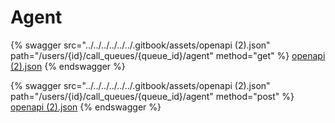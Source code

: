 # Agent

{% swagger src="../../../../../../.gitbook/assets/openapi (2).json" path="/users/{id}/call_queues/{queue_id}/agent" method="get" %}
[openapi (2).json](<../../../../../../.gitbook/assets/openapi (2).json>)
{% endswagger %}

{% swagger src="../../../../../../.gitbook/assets/openapi (2).json" path="/users/{id}/call_queues/{queue_id}/agent" method="post" %}
[openapi (2).json](<../../../../../../.gitbook/assets/openapi (2).json>)
{% endswagger %}
